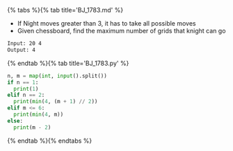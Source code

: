 {% tabs %}{% tab title='BJ_1783.md' %}

* If Night moves greater than 3, it has to take all possible moves
* Given chessboard, find the maximum number of grids that knight can go

```txt
Input: 20 4
Output: 4
```

{% endtab %}{% tab title='BJ_1783.py' %}

```py
n, m = map(int, input().split())
if n == 1:
  print(1)
elif n == 2:
  print(min(4, (m + 1) // 2))
elif m <= 6:
  print(min(4, m))
else:
  print(m - 2)
```

{% endtab %}{% endtabs %}
